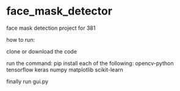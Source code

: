 # face_mask_detector
face mask detection project for 381


how to run:

clone or download the code

run the command:
pip install each of the following:
opencv-python
tensorflow
keras
numpy
matplotlib
scikit-learn

finally
run gui.py
